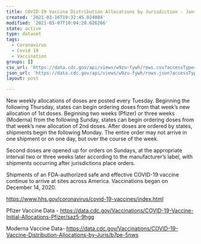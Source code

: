 ```yaml
---
title: COVID-19 Vaccine Distribution Allocations by Jurisdiction - Janssen
created: '2021-03-16T19:32:45.024884'
modified: '2021-05-07T10:04:28.626266'
state: active
type: dataset
tags:
  - Coronavirus
  - Covid 19
  - Vaccination
groups: []
csv_url: 'https://data.cdc.gov/api/views/w9zu-fywh/rows.csv?accessType=DOWNLOAD'
json_url: 'https://data.cdc.gov/api/views/w9zu-fywh/rows.json?accessType=DOWNLOAD'
layout: post

---
```

New weekly allocations of doses are posted every Tuesday.  Beginning the following Thursday, states can begin ordering doses from that week’s new allocation of 1st doses.  Beginning two weeks (Pfizer) or three weeks (Moderna) from the following Sunday, states can begin ordering doses from that week’s new allocation of 2nd doses. After doses are ordered by states, shipments begin the following Monday. The entire order may not arrive in one shipment or on one day, but over the course of the week.

Second doses are opened up for orders on Sundays, at the appropriate interval two or three weeks later according to the manufacturer’s label, with shipments occurring after jurisdictions place orders. 

Shipments of an FDA-authorized safe and effective COVID-19 vaccine continue to arrive at sites across America. Vaccinations began on December 14, 2020. 

https://www.hhs.gov/coronavirus/covid-19-vaccines/index.html

Pfizer Vaccine Data - https://data.cdc.gov/Vaccinations/COVID-19-Vaccine-Initial-Allocations-Pfizer/saz5-9hgg

Moderna Vaccine Data- https://data.cdc.gov/Vaccinations/COVID-19-Vaccine-Distribution-Allocations-by-Juris/b7pe-5nws
